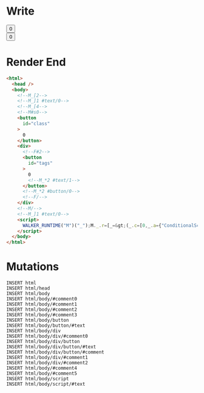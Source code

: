 # Write
  <!--M_[2--><!--M_]1 #text/0--><!--M_[4--><!--M#s0--><button id=class>0</button><div><!--F#2--><button id=tags>0<!--M_*2 #text/1--></button><!--M_*2 #button/0--><!--F/--></div><!--M/--><!--M_]1 #text/0--><script>WALKER_RUNTIME("M")("_");M._.r=[_=>(_.c=[0,_.a={"ConditionalScope:#text/0":_.b={m5c:"s0-2","ClosureSignalIndex:count":0},"ConditionalRenderer:#text/0":_._.$compat_renderer(_._["__tests__/components/class-layout.marko"]),count:0,"ClosureScopes:count":_.d=new Set},_.b,{m5c:"s0"}],_.b._=_.a,(_.d).add(_.b),_.c),2,"$compat_setScope",2,"__tests__/template.marko_1_count"];M._.w();$MC=(window.$MC||[]).concat({"o":{"w":[["s0",0,{"renderBody":["__tests__/template.marko_1_renderer",1]},{"f":1}]],"t":["__tests__/components/class-layout.marko"]},"$$":[{"l":["w",0,3,"r"],"r":["w",0,2,"renderBody"]}]});M._.r.push(_=>(_.e=[-3,_.a,2,_.f={}],(_.a["ConditionalScope:#text/0"]=_.f),_.e),3,"$compat_setScope");M._.w()</script>

# Render End
```html
<html>
  <head />
  <body>
    <!--M_[2-->
    <!--M_]1 #text/0-->
    <!--M_[4-->
    <!--M#s0-->
    <button
      id="class"
    >
      0
    </button>
    <div>
      <!--F#2-->
      <button
        id="tags"
      >
        0
        <!--M_*2 #text/1-->
      </button>
      <!--M_*2 #button/0-->
      <!--F/-->
    </div>
    <!--M/-->
    <!--M_]1 #text/0-->
    <script>
      WALKER_RUNTIME("M")("_");M._.r=[_=&gt;(_.c=[0,_.a={"ConditionalScope:#text/0":_.b={m5c:"s0-2","ClosureSignalIndex:count":0},"ConditionalRenderer:#text/0":_._.$compat_renderer(_._["__tests__/components/class-layout.marko"]),count:0,"ClosureScopes:count":_.d=new Set},_.b,{m5c:"s0"}],_.b._=_.a,(_.d).add(_.b),_.c),2,"$compat_setScope",2,"__tests__/template.marko_1_count"];M._.w();$MC=(window.$MC||[]).concat({"o":{"w":[["s0",0,{"renderBody":["__tests__/template.marko_1_renderer",1]},{"f":1}]],"t":["__tests__/components/class-layout.marko"]},"$$":[{"l":["w",0,3,"r"],"r":["w",0,2,"renderBody"]}]});M._.r.push(_=&gt;(_.e=[-3,_.a,2,_.f={}],(_.a["ConditionalScope:#text/0"]=_.f),_.e),3,"$compat_setScope");M._.w()
    </script>
  </body>
</html>
```

# Mutations
```
INSERT html
INSERT html/head
INSERT html/body
INSERT html/body/#comment0
INSERT html/body/#comment1
INSERT html/body/#comment2
INSERT html/body/#comment3
INSERT html/body/button
INSERT html/body/button/#text
INSERT html/body/div
INSERT html/body/div/#comment0
INSERT html/body/div/button
INSERT html/body/div/button/#text
INSERT html/body/div/button/#comment
INSERT html/body/div/#comment1
INSERT html/body/div/#comment2
INSERT html/body/#comment4
INSERT html/body/#comment5
INSERT html/body/script
INSERT html/body/script/#text
```